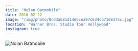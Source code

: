 ```yaml
---
title: "Nolan Batmobile"
date: 2016-02-22
image: "/img/photo/8cd3a681d14e6cea97c634cb7168375c.jpg"
location: "Warner Bros. Studio Tour Hollywood"
instagram: true
---
```


![Nolan Batmobile](/img/photo/8cd3a681d14e6cea97c634cb7168375c.jpg)
